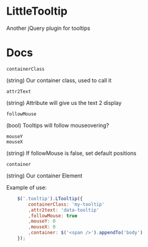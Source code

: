 LittleTooltip
=============

Another jQuery plugin for tooltips

Docs
=============


```
containerClass
``` 
(string)
Our container class, used to call it

```
attr2Text 
```
(string)
Attribute will give us the text 2 display
```
followMouse
```
(bool)
Tooltips will follow mouseovering?
```
mouseY
mouseX
```
(string)
If followMouse is false, set default positions
```
container
```
(string)
Our container Element

Example of use:

```js
    $('.tooltip').LTooltip({
    	containerClass: 'my-tooltip'
    	,attr2text: 'data-tooltip'
    	,followMouse: true
    	,mouseY: 0
    	,mouseX: 0
    	,container: $('<span />').appendTo('body')
	});
```